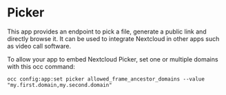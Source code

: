 # Picker

This app provides an endpoint to pick a file, generate a public link and directly browse it.
It can be used to integrate Nextcloud in other apps such as video call software.

To allow your app to embed Nextcloud Picker, set one or multiple domains with this occ command:

```
occ config:app:set picker allowed_frame_ancestor_domains --value "my.first.domain,my.second.domain"
```
